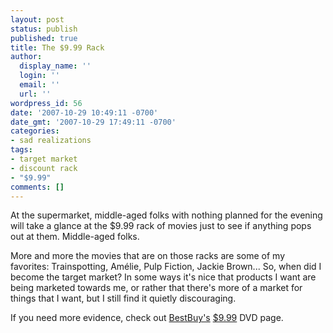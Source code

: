 ```yaml
---
layout: post
status: publish
published: true
title: The $9.99 Rack
author:
  display_name: ''
  login: ''
  email: ''
  url: ''
wordpress_id: 56
date: '2007-10-29 10:49:11 -0700'
date_gmt: '2007-10-29 17:49:11 -0700'
categories:
- sad realizations
tags:
- target market
- discount rack
- "$9.99"
comments: []
---
```

At the supermarket, middle-aged folks with nothing planned for the evening will take a glance at the $9.99 rack of movies just to see if anything pops out at them.  Middle-aged folks.

More and more the movies that are on those racks are some of my favorites: Trainspotting, Amélie, Pulp Fiction, Jackie Brown...  So, when did I become the target market?  In some ways it's nice that products I want are being marketed towards me, or rather that there's more of a market for things that I want, but I still find it quietly discouraging.

If you need more evidence, check out [BestBuy's](http://bestbuy.com) [$9.99](http://www.bestbuy.com/site//olspage.jsp?id=pcmcat115100050020&type=category) DVD page.
